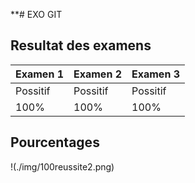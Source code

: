 **# EXO GIT


## Resultat des examens

| Examen 1 | Examen 2 | Examen 3 |
|-----------|-----------|-----------|
|	Possitif  |	Possitif  |	Possitif  |
| 100%  | 100%  | 100%  |


## Pourcentages

!(./img/100reussite2.png)
